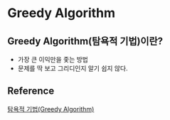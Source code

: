 # Greedy Algorithm

## Greedy Algorithm(탐욕적 기법)이란?
- 가장 큰 이익만을 좇는 방법
- 문제를 딱 보고 그리디인지 알기 쉽지 않다.

## Reference
[탐욕적 기법(Greedy Algorithm)](https://blog.naver.com/PostView.naver?blogId=kks227&logNo=220775134486&parentCategoryNo=&categoryNo=299&viewDate=&isShowPopularPosts=false&from=postList)